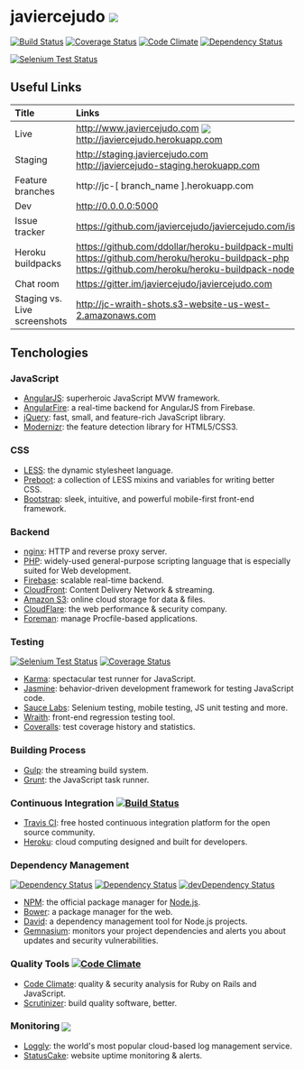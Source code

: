 # javiercejudo <a href="LICENSE"><img src="https://s3-ap-southeast-2.amazonaws.com/jc-general-images/mit-licence.png"></a>

[![Build Status](https://travis-ci.org/javiercejudo/javiercejudo.com.svg?branch=master)](https://travis-ci.org/javiercejudo/javiercejudo.com)
[![Coverage Status](https://coveralls.io/repos/javiercejudo/javiercejudo.com/badge.png?branch=master)](https://coveralls.io/r/javiercejudo/javiercejudo.com?branch=master)
[![Code Climate](https://codeclimate.com/github/javiercejudo/javiercejudo.com.png)](https://codeclimate.com/github/javiercejudo/javiercejudo.com)
[![Dependency Status](https://gemnasium.com/javiercejudo/javiercejudo.com.svg)](https://gemnasium.com/javiercejudo/javiercejudo.com)

[![Selenium Test Status](https://saucelabs.com/browser-matrix/javiercejudo.svg)](https://saucelabs.com/u/javiercejudo)

## Useful Links

Title | Links
:--- | :---
Live | http://www.javiercejudo.com <a href="https://www.statuscake.com" title="Website Uptime Monitoring"><img src="https://www.statuscake.com/App/button/index.php?Track=EKqPqfW1dF&Days=30&Design=5" valign="middle"></a> <br> http://javiercejudo.herokuapp.com
Staging | http://staging.javiercejudo.com <br> http://javiercejudo-staging.herokuapp.com
Feature branches | http://jc-[ branch_name ].herokuapp.com
Dev | http://0.0.0.0:5000
Issue tracker | https://github.com/javiercejudo/javiercejudo.com/issues
Heroku buildpacks | https://github.com/ddollar/heroku-buildpack-multi <br> https://github.com/heroku/heroku-buildpack-php <br> https://github.com/heroku/heroku-buildpack-nodejs
Chat room | https://gitter.im/javiercejudo/javiercejudo.com
Staging vs. Live<br>screenshots | http://jc-wraith-shots.s3-website-us-west-2.amazonaws.com

## Tenchologies

### JavaScript

- [AngularJS](http://angularjs.org/): superheroic JavaScript MVW framework.
- [AngularFire](http://angularfire.com/): a real-time backend for AngularJS from Firebase.
- [jQuery](http://jquery.com/): fast, small, and feature-rich JavaScript library.
- [Modernizr](http://modernizr.com/): the feature detection library for HTML5/CSS3.

### CSS

- [LESS](http://lesscss.org/): the dynamic stylesheet language.
- [Preboot](http://getpreboot.com/): a collection of LESS mixins and variables for writing better CSS.
- [Bootstrap](http://getbootstrap.com/): sleek, intuitive, and powerful mobile-first front-end framework.

### Backend

- [nginx](http://nginx.org/): HTTP and reverse proxy server.
- [PHP](http://php.net/): widely-used general-purpose scripting language that is especially suited for Web development.
- [Firebase](https://www.firebase.com/): scalable real-time backend.
- [CloudFront](http://aws.amazon.com/cloudfront/): Content Delivery Network & streaming.
- [Amazon S3](http://aws.amazon.com/s3/): online cloud storage for data & files.
- [CloudFlare](http://www.cloudflare.com/): the web performance & security company.
- [Foreman](http://ddollar.github.io/foreman/): manage Procfile-based applications.

### Testing

[![Selenium Test Status](https://saucelabs.com/buildstatus/javiercejudo)](https://saucelabs.com/u/javiercejudo)
[![Coverage Status](https://coveralls.io/repos/javiercejudo/javiercejudo.com/badge.png?branch=master)](https://coveralls.io/r/javiercejudo/javiercejudo.com?branch=master)

- [Karma](http://karma-runner.github.io/): spectacular test runner for JavaScript.
- [Jasmine](http://pivotal.github.io/jasmine/): behavior-driven development framework for testing JavaScript code.
- [Sauce Labs](https://saucelabs.com/): Selenium testing, mobile testing, JS unit testing and more.
- [Wraith](https://github.com/BBC-News/wraith): front-end regression testing tool.
- [Coveralls](https://coveralls.io/): test coverage history and statistics.

### Building Process

- [Gulp](http://gulpjs.com/): the streaming build system.
- [Grunt](http://gruntjs.com/): the JavaScript task runner.

### Continuous Integration [![Build Status](https://travis-ci.org/javiercejudo/javiercejudo.com.svg?branch=master)](https://travis-ci.org/javiercejudo/javiercejudo.com)

- [Travis CI](https://travis-ci.org/): free hosted continuous integration platform for the open source community.
- [Heroku](https://www.heroku.com/): cloud computing designed and built for developers.

### Dependency Management

[![Dependency Status](https://gemnasium.com/javiercejudo/javiercejudo.com.svg)](https://gemnasium.com/javiercejudo/javiercejudo.com)
[![Dependency Status](https://david-dm.org/javiercejudo/javiercejudo.com.svg?theme=shields.io)](https://david-dm.org/javiercejudo/javiercejudo.com)
[![devDependency Status](https://david-dm.org/javiercejudo/javiercejudo.com/dev-status.svg?theme=shields.io)](https://david-dm.org/javiercejudo/javiercejudo.com#info=devDependencies)

- [NPM](https://npmjs.org/): the official package manager for [Node.js](http://nodejs.org/).
- [Bower](http://bower.io/): a package manager for the web.
- [David](https://david-dm.org/): a dependency management tool for Node.js projects.
- [Gemnasium](https://gemnasium.com/): monitors your project dependencies and alerts you about updates and security vulnerabilities.

### Quality Tools [![Code Climate](https://codeclimate.com/github/javiercejudo/javiercejudo.com.png)](https://codeclimate.com/github/javiercejudo/javiercejudo.com)

- [Code Climate](https://codeclimate.com): quality & security analysis for Ruby on Rails and JavaScript.
- [Scrutinizer](https://scrutinizer-ci.com/): build quality software, better.

### Monitoring <a href="https://www.statuscake.com" title="Website Uptime Monitoring"><img src="https://www.statuscake.com/App/button/index.php?Track=EKqPqfW1dF&Days=30&Design=5" valign="middle"></a>

- [Loggly](https://www.loggly.com/): the world's most popular cloud-based log management service.
- [StatusCake](https://www.statuscake.com): website uptime monitoring & alerts.
